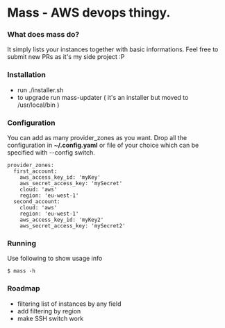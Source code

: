 # Mass - AWS devops thingy.

### What does mass do?
It simply lists your instances together with basic informations.
Feel free to submit new PRs as it's my side project :P

### Installation

* run ./installer.sh
* to upgrade run mass-updater ( it's an installer but moved to /usr/local/bin )

### Configuration
You can add as many provider_zones as you want. Drop all the configuration in **~/.config.yaml** or file of your choice which can be specified with --config switch.

```
provider_zones:
  first_account:
    aws_access_key_id: 'myKey'
    aws_secret_access_key: 'mySecret'
    cloud: 'aws'
    region: 'eu-west-1'
  second_account:
    cloud: 'aws'
    region: 'eu-west-1'
    aws_access_key_id: 'myKey2'
    aws_secret_access_key: 'mySecret2'
```

### Running

Use following to show usage info
```
$ mass -h
```

### Roadmap

* filtering list of instances by any field
* add filtering by region
* make SSH switch work